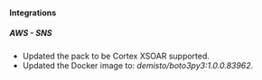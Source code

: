 
#### Integrations

##### AWS - SNS

- Updated the pack to be Cortex XSOAR supported.
- Updated the Docker image to: *demisto/boto3py3:1.0.0.83962*.
